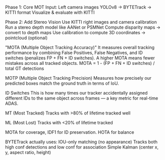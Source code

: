 Phase 1: Core MOT 
Input: Left camera images
YOLOv8 → BYTETrack → KITTI format
Visualize & evaluate with KITTI

Phase 2: Add Stereo Vision
Use KITTI right images and camera calibration
Run a stereo depth model like AANet or PSMNet
Compute disparity maps → convert to depth maps
Use calibration to compute 3D coordinates → pointcloud (optional)


"MOTA (Multiple Object Tracking Accuracy)"
It measures overall tracking performance by combining False Positives, False Negatives, and ID switches (penalizes FP + FN + ID switches).
A higher MOTA means fewer mistakes across all tracked objects.
MOTA = 1 - (FP + FN + ID switches) / total GT detections


MOTP (Multiple Object Tracking Precision)
Measures how precisely our predicted boxes match the ground truth in terms of IoU.


ID Switches
This is how many times our tracker accidentally assigned different IDs to the same object across frames — a key metric for real-time ADAS.

MT (Most Tracked)
Tracks with >80% of lifetime tracked well

ML (Most Lost)
Tracks with <20% of lifetime tracked

MOTA for coverage, IDF1 for ID preservation. HOTA for balance

BYTETrack actually uses:
IOU-only matching (no appearance)
Tracks both high conf detections and low conf for association
Simple Kalman (center x, y, aspect ratio, height)
